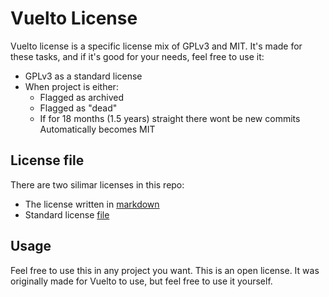 # Vuelto License
Vuelto license is a specific license mix of GPLv3 and MIT. It's made for these tasks, and if it's good for your needs, feel free to use it:
- GPLv3 as a standard license
- When project is either:
    - Flagged as archived
    - Flagged as "dead"
    - If for 18 months (1.5 years) straight there wont be new commits
  Automatically becomes MIT

## License file
There are two silimar licenses in this repo:
- The license written in [markdown](LICENSE.md)
- Standard license [file](LICENSE)

## Usage
Feel free to use this in any project you want. This is an open license. It was originally made for Vuelto to use, but feel free to use it yourself.
